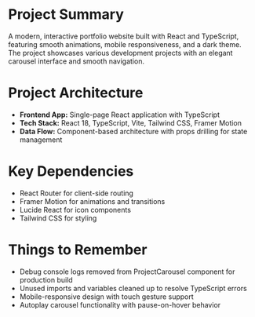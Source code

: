 # Project Summary

A modern, interactive portfolio website built with React and TypeScript, featuring smooth animations, mobile responsiveness, and a dark theme. The project showcases various development projects with an elegant carousel interface and smooth navigation.

# Project Architecture

- **Frontend App:** Single-page React application with TypeScript
- **Tech Stack:** React 18, TypeScript, Vite, Tailwind CSS, Framer Motion
- **Data Flow:** Component-based architecture with props drilling for state management

# Key Dependencies

- React Router for client-side routing
- Framer Motion for animations and transitions
- Lucide React for icon components
- Tailwind CSS for styling

# Things to Remember

- Debug console logs removed from ProjectCarousel component for production build
- Unused imports and variables cleaned up to resolve TypeScript errors
- Mobile-responsive design with touch gesture support
- Autoplay carousel functionality with pause-on-hover behavior

